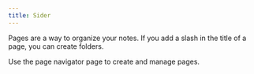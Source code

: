 ```yaml
---
title: Sider
---
```


Pages are a way to organize your notes.
If you add a slash in the title of a page, you can create folders.

Use the page navigator page to create and manage pages.
